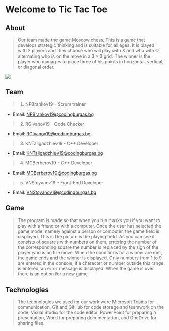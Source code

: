 # Welcome to Tic Tac Toe


## About
> Our team made the game Moscow chess. This is a game that develops strategic thinking and is suitable for all ages. It is played with 2 players and they choose who will play with X and who with O, alternating who is on the move in a 3 × 3 grid. The winner is the player who manages to place three of his points in horizontal, vertical, or diagonal order.
<img src="https://upload.wikimedia.org/wikipedia/commons/thumb/3/32/Tic_tac_toe.svg/300px-Tic_tac_toe.svg.png">


## Team
> 1. NPBrankov19 - Scrum trainer

   - Email: [NPBrankov19@codingburgas.bg](mailto:NPBrankov19@codingburgas.bg)

> 2. RGIvanov19 - Code Checker

   - Email: [RGIvanov19@codingburgas.bg](mailto:RGIvanov19@codingburgas.bg)

> 3. KNTaligadzhiev19 - C++ Developer

   - Email: [KNTaligadzhiev19@codingburgas.bg](mailto:KNTaligadzhiev19@codingburgas.bg)

> 4. MCBerberov19 - C++ Developer

   - Email: [MCBerberov19@codingburgas.bg](mailto:MCBerberov19@codingburgas.bg)

> 5. VNStoyanov19 - Front-End Developer

   - Email: [VNStoyanov19@codingburgas.bg](mailto:VNStoyanov19@codingburgas.bg)


## Game
> The program is made so that when you run it asks you if you want to play with a friend or with a computer. Once the user has selected the game mode, namely against a person or computer, the game field is displayed. This is the picture is the playing field. As you can see it consists of squares with numbers on them, entering the number of the corresponding square the number is replaced by the sign of the player who is on the move. When the conditions for a winner are met, the game ends and the winner is displayed. Only numbers from 1 to 9 are entered in the console, if a character or number outside this range is entered, an error message is displayed. When the game is over there is an option for a new game


## Technologies
> The technologies we used for our work were Microsoft Teams for communication, Git and GitHub for code storage and teamwork on the code, Visual Studio for the code editor, PowerPoint for preparing a presentation, Word for preparing documentation, and OneDrive for sharing files.
